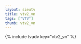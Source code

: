```yaml
--- 
layout: sieutv
title: vtv2_vn
tags: ["VTV"]
thumb: vtv2_vn
---
```

{% include tvadv key="vtv2_vn" %}
